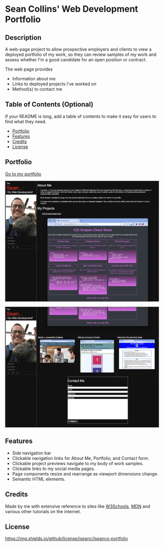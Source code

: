 # Sean Collins' Web Development Portfolio

## Description

A web-page project to allow prospective employers and clients to view a deployed portfolio of my work, so they can review samples of my work and assess whether I'm a good candidate for an open position or contract.

The web page provides
- Information about me
- Links to deployed projects I've worked on
- Method(s) to contact me

## Table of Contents (Optional)

If your README is long, add a table of contents to make it easy for users to find what they need.

- [Portfolio](#portfolio)
- [Features](#features)
- [Credits](#credits)
- [License](#license)

## Portfolio

[Go to my portfolio](https://iseanc.github.io/iseancs-portfolio/)


![Portfolio Page Top](./assets/images/m2-portfolio-main.png)

![Portfolio Page Bottom](./assets/images/m2-portfolio-bottom.png)

## Features

- Side navigation bar
- Clickable navigation links for About Me, Portfolio, and Contact form.
- Clickable project previews navigate to my body of work samples.
- Clickable links to my social media pages.
- Page components resize and rearrange as viewport dimensions change.
- Semantic HTML elements.

## Credits

Made by me with extensive reference to sites like [W3Schools](https://www.w3schools.com/), [MDN](https://developer.mozilla.org/) and various other tutorials on the internet.

## License

https://img.shields.io/github/license/iseanc/iseancs-portfolio

